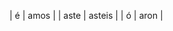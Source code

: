 
| é    | amos   |
| aste | asteis |
| ó    | aron   |

<!--stackedit_data:
eyJoaXN0b3J5IjpbNjgxMzQ2MjY2XX0=
-->
